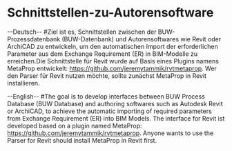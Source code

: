 # Schnittstellen-zu-Autorensoftware

--Deutsch--
#Ziel ist es, Schnittstellen zwischen der BUW-Prozessdatenbank (BUW-Datenbank) und Autorensoftwares wie Revit oder ArchiCAD zu entwickeln, um den automatischen Import der erforderlichen Parameter aus dem Exchange Requirement (ER) in BIM-Modelle zu erreichen.Die Schnittstelle für Revit wurde auf Basis eines Plugins namens MetaProp entwickelt: https://github.com/jeremytammik/rvtmetaprop. Wer den Parser für Revit nutzen möchte, sollte zunächst MetaProp in Revit installieren.


--English--
#The goal is to develop interfaces between BUW Process Database (BUW Database) and authoring softwares such as Autodesk Revit or ArchiCAD, to achieve the automatic importing of required parameters from Exchange Requirement (ER) into BIM Models. The interface for Revit ist developed based on a plugin named MetaProp: https://github.com/jeremytammik/rvtmetaprop. Anyone wants to use the Parser for Revit should install MetaProp in Revit first.
